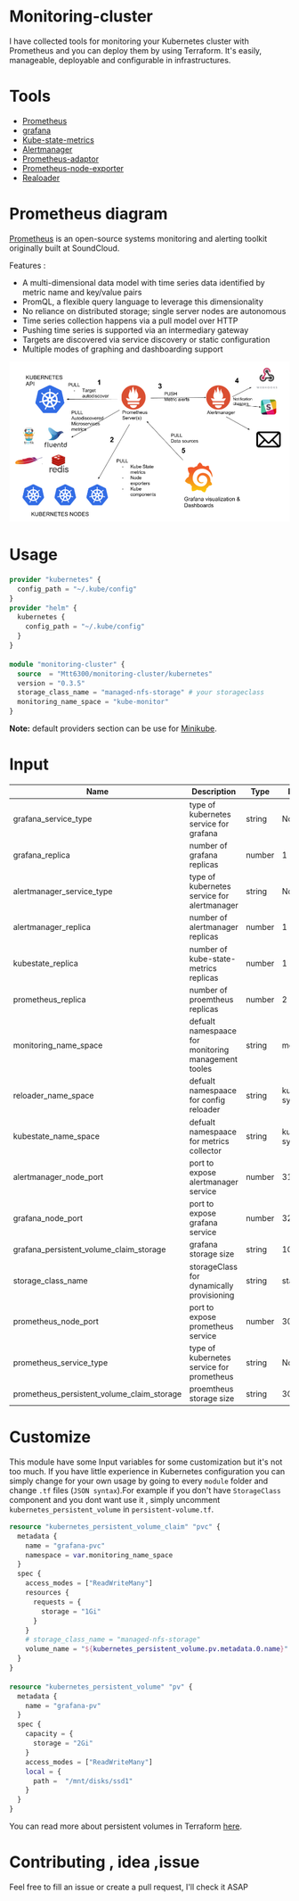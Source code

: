 # Monitoring-cluster
I have collected tools for monitoring your Kubernetes cluster with Prometheus and you can deploy them by using Terraform. It's easily, manageable, deployable and configurable in infrastructures.

# Tools
* [Prometheus](https://github.com/prometheus/prometheus)
* [grafana](https://github.com/grafana/grafana)
* [Kube-state-metrics](https://github.com/kubernetes/kube-state-metrics)
* [Alertmanager](https://github.com/prometheus/alertmanager)
* [Prometheus-adaptor](https://github.com/DirectXMan12/k8s-prometheus-adapter)
* [Prometheus-node-exporter](https://github.com/prometheus/node_exporter)
* [Realoader](https://github.com/stakater/Reloader)

# Prometheus diagram
[Prometheus](https://prometheus.io/) is an open-source systems monitoring and alerting toolkit originally built at SoundCloud.

Features :
* A multi-dimensional data model with time series data identified by metric name and key/value pairs
* PromQL, a flexible query language to leverage this dimensionality
* No reliance on distributed storage; single server nodes are autonomous
* Time series collection happens via a pull model over HTTP
* Pushing time series is supported via an intermediary gateway
* Targets are discovered via service discovery or static configuration
* Multiple modes of graphing and dashboarding support

[![Prometheus diagram](prometheus_kubernetes_diagram_overview.png )](https://478h5m1yrfsa3bbe262u7muv-wpengine.netdna-ssl.com/wp-content/uploads/2018/08/prometheus_kubernetes_diagram_overview.png)
# Usage
```tf
provider "kubernetes" {
  config_path = "~/.kube/config"
}
provider "helm" {
  kubernetes {
    config_path = "~/.kube/config"
  }
}

module "monitoring-cluster" {
  source  = "Mtt6300/monitoring-cluster/kubernetes"
  version = "0.3.5"
  storage_class_name = "managed-nfs-storage" # your storageclass
  monitoring_name_space = "kube-monitor"
}

```
**Note:** default providers section can be use for [Minikube](https://kubernetes.io/docs/tasks/tools/install-minikube/).

# Input


| Name                      | Description                                         | Type   | Default     |
|---------------------------|-----------------------------------------------------|--------|-------------|
| grafana_service_type      | type of kubernetes service for grafana              | string | NodePort    |
| grafana_replica           | number of grafana replicas                          | number | 1           |
| alertmanager_service_type | type of kubernetes service for alertmanager         | string | NodePort    |
| alertmanager_replica      | number of alertmanager replicas                     | number | 1           |
| kubestate_replica         | number of kube-state-metrics replicas               | number | 1           |
| prometheus_replica        | number of proemtheus replicas                       | number | 2           |
| monitoring_name_space     | defualt namespaace for monitoring management tooles | string | monitoring  |
| reloader_name_space       | defualt namespaace for config reloader              | string | kube-system |
| kubestate_name_space      | defualt namespaace for metrics collector            | string | kube-system |
| alertmanager_node_port      | port to expose alertmanager service            | number | 31000 |
| grafana_node_port      | port to expose grafana service            | number | 32000 |
| grafana_persistent_volume_claim_storage      | grafana storage size            | string | 1Gi |
| storage_class_name      | storageClass for dynamically provisioning            | string | standard |
| prometheus_node_port      | port to expose prometheus service            | number | 30000 |
| prometheus_service_type      | type of kubernetes service for prometheus            | string | NodePort |
| prometheus_persistent_volume_claim_storage      | proemtheus storage size            | string | 3Gi |




# Customize
This module have some Input variables for some customization but it's not too much. If you have little experience in Kubernetes configuration you can simply change for your own usage by going to every `module` folder and change `.tf` files (`JSON syntax`).For example if you don't have `StorageClass` component and you dont want use it , simply uncomment `kubernetes_persistent_volume` in `persistent-volume.tf`.
```tf
resource "kubernetes_persistent_volume_claim" "pvc" {
  metadata {
    name = "grafana-pvc"
    namespace = var.monitoring_name_space
  }
  spec {
    access_modes = ["ReadWriteMany"]
    resources {
      requests = {
        storage = "1Gi"
      }
    }
    # storage_class_name = "managed-nfs-storage"
    volume_name = "${kubernetes_persistent_volume.pv.metadata.0.name}"
  }
}

resource "kubernetes_persistent_volume" "pv" {
  metadata {
    name = "grafana-pv"
  }
  spec {
    capacity = {
      storage = "2Gi"
    }
    access_modes = ["ReadWriteMany"]
    local = {
      path =  "/mnt/disks/ssd1"
    }
  }
}
```
You can read more about persistent volumes in Terraform [here](https://www.terraform.io/docs/providers/kubernetes/r/persistent_volume.html).

# Contributing , idea ,issue
Feel free to fill an issue or create a pull request, I'll check it ASAP
